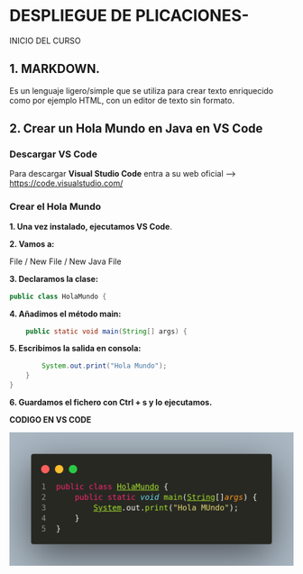 # DESPLIEGUE DE PLICACIONES-
INICIO DEL CURSO

## 1. MARKDOWN.
   
Es un lenguaje ligero/simple que se utiliza para crear texto enriquecido como por ejemplo HTML, con un editor de texto sin formato.


## 2. Crear un Hola Mundo en Java en VS Code

### Descargar VS Code

Para descargar **Visual Studio Code** entra a su web oficial --> https://code.visualstudio.com/


### Crear el Hola Mundo

**1. Una vez instalado, ejecutamos VS Code**.

**2. Vamos a:**

   File / New File / New Java File
   
**3. Declaramos la clase:**

   ```java
   public class HolaMundo {
   ```
**4. Añadimos el método main:**

   ```java
       public static void main(String[] args) {
   ```
**5. Escribimos la salida en consola:**

   ```java
           System.out.print("Hola Mundo");
       }
   }
   ```
**6. Guardamos el fichero con Ctrl + s y lo ejecutamos.**

  **CODIGO EN VS CODE**
  
  ![Texto alternativo](imagen/vscode.png)

  


  
